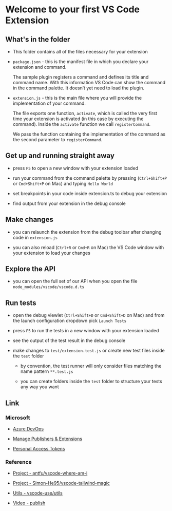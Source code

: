 # Welcome to your first VS Code Extension

## What's in the folder

* This folder contains all of the files necessary for your extension

* `package.json` - this is the manifest file in which you declare your extension and command.

  The sample plugin registers a command and defines its title and command name. With this information VS Code can show the command in the command palette. It doesn’t yet need to load the plugin.

* `extension.js` - this is the main file where you will provide the implementation of your command.

  The file exports one function, `activate`, which is called the very first time your extension is activated (in this case by executing the command). Inside the `activate` function we call `registerCommand`.

  We pass the function containing the implementation of the command as the second parameter to `registerCommand`.

## Get up and running straight away

* press `F5` to open a new window with your extension loaded

* run your command from the command palette by pressing (`Ctrl+Shift+P` or `Cmd+Shift+P` on Mac) and typing `Hello World`

* set breakpoints in your code inside extension.ts to debug your extension

* find output from your extension in the debug console

## Make changes

* you can relaunch the extension from the debug toolbar after changing code in `extension.js`

* you can also reload (`Ctrl+R` or `Cmd+R` on Mac) the VS Code window with your extension to load your changes

## Explore the API

* you can open the full set of our API when you open the file `node_modules/vscode/vscode.d.ts`

## Run tests

* open the debug viewlet (`Ctrl+Shift+D` or `Cmd+Shift+D` on Mac) and from the launch configuration dropdown pick `Launch Tests`

* press `F5` to run the tests in a new window with your extension loaded

* see the output of the test result in the debug console

* make changes to `test/extension.test.js` or create new test files inside the `test` folder

    * by convention, the test runner will only consider files matching the name pattern `**.test.js`

    * you can create folders inside the `test` folder to structure your tests any way you want

## Link

### Microsoft

- [Azure DevOps](https://aex.dev.azure.com/me?mkt=zh-CN)

- [Manage Publishers & Extensions](https://marketplace.visualstudio.com/manage/publishers/{publisher})

- [Personal Access Tokens](https://dev.azure.com/{publisher}/_usersSettings/tokens)

### Reference

- [Project - antfu/vscode-where-am-i](https://github.com/antfu/vscode-where-am-i)

- [Project - Simon-He95/vscode-tailwind-magic](https://github.com/Simon-He95/vscode-tailwind-magic)

- [Utils - vscode-use/utils](https://github.com/vscode-use/utils)

- [Video - publish](https://www.bilibili.com/video/BV1bG4y1n78A)
